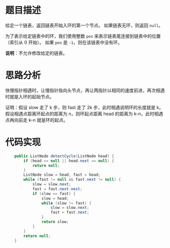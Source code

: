 # 题目描述

给定一个链表，返回链表开始入环的第一个节点。 如果链表无环，则返回 `null`。

为了表示给定链表中的环，我们使用整数 `pos` 来表示链表尾连接到链表中的位置（索引从 0 开始）。 如果 `pos` 是 `-1`，则在该链表中没有环。

**说明**：不允许修改给定的链表。

# 思路分析

快慢指针相遇时，让慢指针指向头节点，再让两指针以相同的速度前进，再次相遇时就是入环的起始节点。

证明：假设 slow 走了 k 步，则 fast 走了 2k 步，此时相遇说明环的长度就是 k。假设相遇点距离环起点的距离为 n，则环起点距离 head 的距离为 k-n，此时相遇点再向前走 k-n 就是环的起点。

# 代码实现

```java
    public ListNode detectCycle(ListNode head) {
        if (head == null || head.next == null) {
            return null;
        }
        ListNode slow = head, fast = head;
        while (fast != null && fast.next != null) {
            slow = slow.next;
            fast = fast.next.next;
            if (slow == fast) {
                slow = head;
                while (slow != fast) {
                    slow = slow.next;
                    fast = fast.next;
                }
                return slow;
            }
        }
        return null;
    }
```

